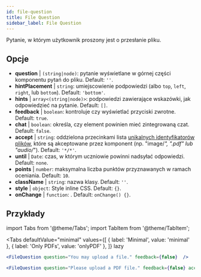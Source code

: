 ```yaml
---
id: file-question 
title: File Question
sidebar_label: File Question
---
```


Pytanie, w którym użytkownik proszony jest o przesłanie pliku.

## Opcje

* __question__ | `(string|node)`: pytanie wyświetlane w górnej części komponentu pytań do pliku. Default: `''`.
* __hintPlacement__ | `string`: umiejscowienie podpowiedzi (albo `top`, `left`, `right`, lub `bottom`). Default: `'bottom'`.
* __hints__ | `array<(string|node)>`: podpowiedzi zawierające wskazówki, jak odpowiedzieć na pytanie. Default: `[]`.
* __feedback__ | `boolean`: kontroluje czy wyświetlać przyciski zwrotne. Default: `true`.
* __chat__ | `boolean`: określa, czy element powinien mieć zintegrowaną czat. Default: `false`.
* __accept__ | `string`: oddzielona przecinkami lista [unikalnych identyfikatorów plików](https://developer.mozilla.org/en-US/docs/Web/HTML/Element/input/file#unique_file_type_specifiers), które są akceptowane przez komponent (np. "image/*", ".pdf" lub "audio/*"). Default: `'*/*'`.
* __until__ | `Date`: czas, w którym uczniowie powinni nadsyłać odpowiedzi. Default: `none`.
* __points__ | `number`: maksymalna liczba punktów przyznawanych w ramach oceniania. Default: `10`.
* __className__ | `string`: nazwa klasy. Default: `''`.
* __style__ | `object`: Style inline CSS. Default: `{}`.
* __onChange__ | `function`: . Default: `onChange() {}`.


## Przykłady

import Tabs from '@theme/Tabs';
import TabItem from '@theme/TabItem';

<Tabs
    defaultValue="minimal"
    values={[
        { label: 'Minimal', value: 'minimal' },
        { label: 'Only PDFs', value: 'onlyPDF' },
    ]}
    lazy
>

<TabItem value="minimal">

```jsx live
<FileQuestion question="You may upload a file." feedback={false}  />
```
</TabItem>

<TabItem value="onlyPDF">

```jsx live
<FileQuestion question="Please upload a PDF file." feedback={false} accept=".pdf" />
```

</TabItem>

</Tabs>
